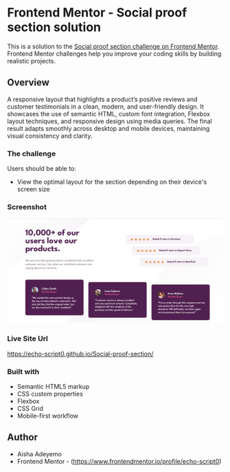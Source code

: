 # Frontend Mentor - Social proof section solution

This is a solution to the [Social proof section challenge on Frontend Mentor](https://www.frontendmentor.io/challenges/social-proof-section-6e0qTv_bA). Frontend Mentor challenges help you improve your coding skills by building realistic projects. 

## Overview
 A responsive layout that highlights a product’s positive reviews and customer testimonials in a clean, modern, and user-friendly design.
It showcases the use of semantic HTML, custom font integration, Flexbox layout techniques, and responsive design using media queries. The final result adapts smoothly across desktop and mobile devices, maintaining visual consistency and clarity.

### The challenge
Users should be able to:
- View the optimal layout for the section depending on their device's screen size

### Screenshot

![Preview](image.png)

### Live Site Url
https://echo-script0.github.io/Social-proof-section/

### Built with

- Semantic HTML5 markup
- CSS custom properties
- Flexbox
- CSS Grid
- Mobile-first workflow

## Author
- Aisha Adeyemo
- Frontend Mentor - (https://www.frontendmentor.io/profile/echo-script0)
